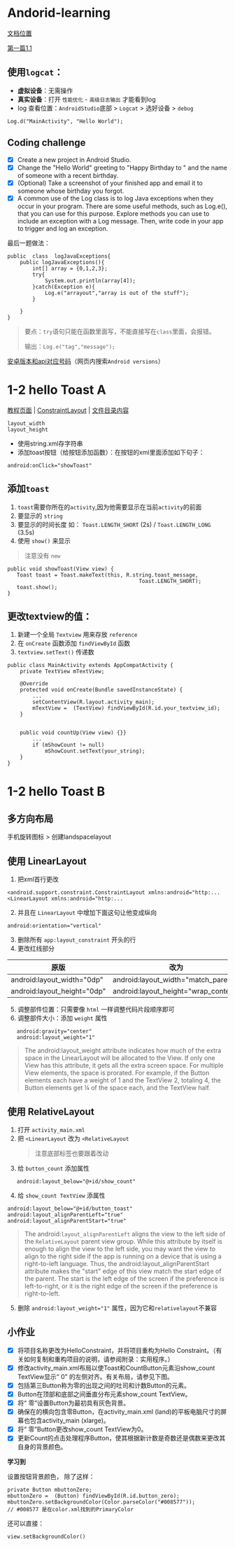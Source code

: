 # Andorid-learning
[文档位置](https://developer.android.com/courses/fundamentals-training/toc-v2)

[第一篇1.1](https://codelabs.developers.google.com/codelabs/android-training-hello-world/index.html?index=..%2F..%2Fandroid-training#7)

## 使用`logcat`：
* **虚拟设备**：无需操作
* **真实设备**：打开 `性能优化` - `高级日志输出` 才能看到log
* log 查看位置：`AndroidStudio`底部 > `Logcat` > 选好设备 > `debug`

```
Log.d("MainActivity", "Hello World"); 
```

## Coding challenge
- [x] Create a new project in Android Studio.
- [x] Change the "Hello World" greeting to "Happy Birthday to " and the name of someone with a recent birthday.
- [x] (Optional) Take a screenshot of your finished app and email it to someone whose birthday you forgot.
- [x] A common use of the Log class is to log Java exceptions when they occur in your program. There are some useful methods, such as Log.e(), that you can use for this purpose. Explore methods you can use to include an exception with a Log message. Then, write code in your app to trigger and log an exception.

最后一题做法：
```
public  class  logJavaExceptions{
    public logJavaExceptions(){
        int[] array = {0,1,2,3};
        try{
            System.out.println(array[4]);
        }catch(Exception e){
            Log.e("arrayout","array is out of the stuff");
        }

    }
}
```
> 要点：`try`语句只能在函数里面写，不能直接写在`class`里面，会报错。
> 
> 输出：`Log.e("tag","message");`
> 
[安卓版本和api对应号码](https://google-developer-training.github.io/android-developer-fundamentals-course-concepts-v2/unit-1-get-started/lesson-1-build-your-first-app/1-0-c-introduction-to-android/1-0-c-introduction-to-android.html)（网页内搜索`Android versions`）





# 1-2 hello Toast A
[教程页面](https://codelabs.developers.google.com/codelabs/android-training-layout-editor-part-a/index.html?index=..%2F..%2Fandroid-training#9) | 
[ConstraintLayout](https://codelabs.developers.google.com/codelabs/constraint-layout/index.html#0) | 
[文件目录内容](https://developer.android.com/guide/topics/resources/providing-resources?hl=zh-CN)

```
layout_width
layout_height
```
* 使用string.xml存字符串
*  添加toast按钮（给按钮添加函数）：在按钮的xml里面添加如下句子：
```
android:onClick="showToast"
```

## 添加`toast`
1. `toast`需要你所在的`activity`,因为他需要显示在当前`activity`的前面
2. 要显示的 `string`
3. 要显示的时间长度 如： `Toast.LENGTH_SHORT` (2s) / `Toast.LENGTH_LONG` (3.5s)
4. 使用 `show()` 来显示 
> 注意没有 `new`
```
public void showToast(View view) {
   Toast toast = Toast.makeText(this, R.string.toast_message, 
                                          Toast.LENGTH_SHORT);
   toast.show();
}
```

## 更改textview的值：
1. 新建一个全局 `Textview` 用来存放 `reference`
2. 在 `onCreate` 函数添加 `findViewById` 函数
3. `textview.setText()` 传递数

```
public class MainActivity extends AppCompatActivity {
    private TextView mTextView;
    
    @Override
    protected void onCreate(Bundle savedInstanceState) {
        ...
        setContentView(R.layout.activity_main);
        mTextView =  (TextView) findViewById(R.id.your_textview_id);
    }
   

    public void countUp(View view) {}}
        ...
        if (mShowCount != null)
            mShowCount.setText(your_string);
    }
}
```

# 1-2 hello Toast B
## 多方向布局
手机旋转图标 > 创建landspacelayout
## 使用 LinearLayout
1. 把xml首行更改
```
<android.support.constraint.ConstraintLayout xmlns:android="http:...
<LinearLayout xmlns:android="http:...
```
2. 并且在 `LinearLayout` 中增加下面这句让他变成纵向
```
android:orientation="vertical"
```
3. 删除所有 `app:layout_constraint` 开头的行
4. 更改红线部分

原版 | 改为
------- | -------
android:layout_width="0dp" | android:layout_width="match_parent"
android:layout_height="0dp" | android:layout_height="wrap_content"

5. 调整部件位置：只需要像 `html` 一样调整代码片段顺序即可
6. 调整部件大小：添加 `weight` 属性
```
   android:gravity="center"
   android:layout_weight="1"
```
> The android:layout_weight attribute indicates how much of the extra space in the LinearLayout will be allocated to the View. If only one View has this attribute, it gets all the extra screen space. For multiple View elements, the space is prorated. For example, if the Button elements each have a weight of 1 and the TextView 2, totaling 4, the Button elements get ¼ of the space each, and the TextView half.


## 使用 RelativeLayout
1. 打开 `activity_main.xml `
2. 把 `<LinearLayout` 改为 `<RelativeLayout `
   > 注意底部标签也要跟着改动
3. 给 `button_count` 添加属性
```
   android:layout_below="@+id/show_count"
```
4. 给 `show_count TextView` 添属性
```
android:layout_below="@+id/button_toast"
android:layout_alignParentLeft="true"
android:layout_alignParentStart="true"
```
> The android:`layout_alignParentLeft` aligns the view to the left side of the `RelativeLayout` parent view group. While this attribute by itself is enough to align the view to the left side, you may want the view to align to the right side if the app is running on a device that is using a right-to-left language. Thus, the android:layout_alignParentStart attribute makes the "start" edge of this view match the start edge of the parent. The start is the left edge of the screen if the preference is left-to-right, or it is the right edge of the screen if the preference is right-to-left.

5. 删除 `android:layout_weight="1"` 属性，因为它和`relativelayout`不兼容

## 小作业
- [x] 将项目名称更改为HelloConstraint，并将项目重构为Hello Constraint。（有关如何复制和重构项目的说明，请参阅附录：实用程序。）
- [x] 修改activity_main.xml布局以使Toast和CountButton元素沿show_count TextView显示“ 0” 的左侧对齐。有关布局，请参见下图。
- [x] 包括第三Button称为零的出现之间的吐司和计数Button的元素。
- [x] Button在顶部和底部之间垂直分布元素show_count TextView。
- [x] 将“ 零”设置Button为最初具有灰色背景。
- [x] 确保在的横向包含零Button，在activity_main.xml (land)的平板电脑尺寸的屏幕也包含activity_main (xlarge)。
- [x] 将“ 零”Button更改show_count TextView为0。
- [x] 更新Count的点击处理程序Button，使其根据新计数是奇数还是偶数来更改其自身的背景颜色。

**学习到** 

设置按钮背景颜色，
除了这样：
```
private Button mbuttonZero;
mbuttonZero =  (Button) findViewById(R.id.button_zero);
mbuttonZero.setBackgroundColor(Color.parseColor("#008577"));
// #008577 是在color.xml找到的PrimaryColor
```

还可以直接：

```
view.setBackgroundColor()
```